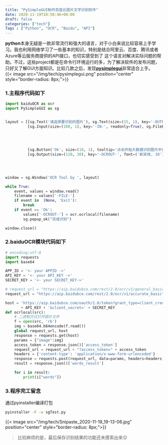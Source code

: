```yaml
---
title: "PySimpleGUI制作百度云图片文字识别软件"
date: 2020-11-19T18:50:46+08:00
draft: false
categories: ["tech"]
Tags : ["Python", "OCR", "Baidu", "API"]
---
```

  
**python**本身无疑是一款非常流行和强大的语言，对于小白来说比较容易上手学习。我也利用网络学习了一些基本的知识，特别是结合阿里云、百度、腾讯或者Azure等云服务商提供的API接口，也切实感受到了
这个语言对解决实际问题的帮助。不过，这些project都是在命令行环境运行的多，为了解决软件的发布问题，只好又了解GUI方面知识。比较几款之后，发现[**pysimplegui**](https://pysimplegui.readthedocs.io)非常适合上手。  
{{< image src="/img/tech/pysimplegui.png"  position="center" style="border-radius: 8px;">}}
### 1.主程序代码如下
```python
import baiduOCR as ocr
import PySimpleGUI as sg


layout = [[sg.Text('请选择要识别的图片'), sg.Text(size=(15, 1), key='-OUTPUT-')],
          [sg.Input(size=(100, 1), key='-IN-', readonly=True), sg.FileBrowse('选择文件', file_types=(("jpg", "*.jpg"), \
                                                                                         ("gif files", "*.gif"),
                                                                                         ("png", "*.png"),
                                                                                         ("bmp", "*.bmp")),
                                                                             key='-FILE-', size=(10, 1))],
          [sg.Button('Ok', size=(10, 1), tooltip='点击开始大数据识别图片中的文字'), sg.Button('Exit', size=(10, 1), pad=(0, 10))],
          [sg.Output(size=(120, 30), key='-OCROUT-', font=('新宋体, 10'))], [sg.FileSaveAs('另存为：', \
                                                                                        size=(15, 1), pad=(0, 20),\
                                                                                        file_types=(("Text Files", "*.txt"),),\
                                                                                        default_extension='.txt')]]

window = sg.Window('OCR Tool by ', layout)

while True:
    event, values = window.read()
    filename = values['-FILE-']
    if event in  (None, 'Exit'):
        break
    if event == 'Ok':
        values['-OCROUT-'] = ocr.ocrlocal(filename)
        sg.popup_ok("完成识别")

window.close()
```  
  

### 2.baiduOCR模块代码如下  
  

```python
# encoding:utf-8
import requests
import base64

APP_ID = '<- your APPID ->'
API_KEY = '<- your API_KEY ->'
SECRET_KEY = '<- your SECRET_KEY->'

# request_url = "https://aip.baidubce.com/rest/2.0/ocr/v1/general_basic" #文字识别（高精度版）500次/天
request_url = "https://aip.baidubce.com/rest/2.0/ocr/v1/accurate_basic" #文字识别（标准版）50000次/天

host = 'https://aip.baidubce.com/oauth/2.0/token?grant_type=client_credentials&client_id=' \
       + API_KEY + '&client_secret=' + SECRET_KEY
def ocrlocal(src):
    # 二进制方式打开图片文件
    f = open(src, 'rb')
    img = base64.b64encode(f.read())
    global request_url, host
    response = requests.get(host)
    params = {"image":img}
    access_token = response.json()['access_token']
    request_url = request_url + "?access_token=" + access_token
    headers = {'content-type': 'application/x-www-form-urlencoded'}
    response = requests.post(request_url, data=params, headers=headers)
    result = response.json()['words_result']

    for i in result:
        print(i["words"])
```  
  
    
### 3.程序完工留念  
  
通过pyinstaller编译打包
```bash
pyinstaller -F -w sgTest.py
```
  
{{< image src="/img/tech/Snipaste_2020-11-19_19-13-06.jpg"  position="center" style="border-radius: 8px;">}}
> 比较麻烦的是，最后保存识别结果的功能还未摸索出来&#128524;